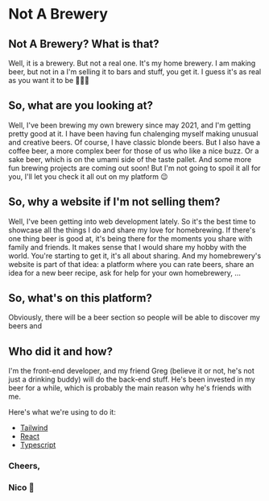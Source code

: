 # Not A Brewery

## Not A Brewery? What is that?

Well, it is a brewery. But not a real one. It's my home brewery. I am making beer, but not in a I'm selling it to bars and stuff, you get it. I guess it's as real as you want it to be 🤷🏼‍♂️

## So, what are you looking at?

Well, I've been brewing my own brewery since may 2021, and I'm getting pretty good at it. I have been having fun chalenging myself making unusual and creative beers. Of course, I have classic blonde beers. But I also have a coffee beer, a more complex beer for those of us who like a nice buzz. Or a sake beer, which is on the umami side of the taste pallet. And some more fun brewing projects are coming out soon! But I'm not going to spoil it all for you, I'll let you check it all out on my platform 😉

## So, why a website if I'm not selling them?

Well, I've been getting into web development lately. So it's the best time to showcase all the things I do and share my love for homebrewing. If there's one thing beer is good at, it's being there for the moments you share with family and friends. It makes sense that I would share my hobby with the world. You're starting to get it, it's all about sharing. And my homebrewery's website is part of that idea: a platform where you can rate beers, share an idea for a new beer recipe, ask for help for your own homebrewery, …

## So, what's on this platform?

Obviously, there will be a beer section so people will be able to discover my beers and 

## Who did it and how?

I'm the front-end developer, and my friend Greg (believe it or not, he's not just a drinking buddy) will do the back-end stuff. He's been invested in my beer for a while, which is probably the main reason why he's friends with me.

Here's what we're using to do it:

- [Tailwind](https://tailwindcss.com)
- [React](https://reactjs.org)
- [Typescript](https://www.typescriptlang.org)

### Cheers,
### Nico 🍻